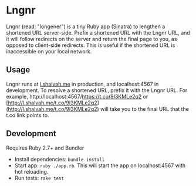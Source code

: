 # Lngnr

Lngnr (read: "longener") is a tiny Ruby app (Sinatra) to lengthen a shortened URL server-side. Prefix a shortened URL with the Lngnr URL, and it will follow redirects on the server and return the final page to you, as opposed to client-side redirects. This is useful if the shortened URL is inaccessible on your local network.

## Usage
Lngnr runs at [l.shalvah.me](http://l.shalvah.me) in production, and localhost:4567 in development. To resolve a shortened URL, prefix it with the Lngnr URL. For example, http://localhost:4567/https://t.co/9I3KMLe2q2 or [http://l.shalvah.me/t.co/9I3KMLe2q2](http://l.shalvah.me/t.co/9I3KMLe2q2) will take you to the final URL that the t.co link points to.

## Development
Requires Ruby 2.7+ and Bundler

- Install dependencies: `bundle install`
- Start app: `ruby ./app.rb`. This will start the app on localhost:4567 with hot reloading.
- Run tests: `rake test`